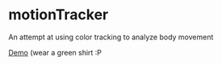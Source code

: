 # motionTracker
An attempt at using color tracking to analyze body movement

[Demo](https://isakulstrup.github.io/motionTracker/) (wear a green shirt :P
